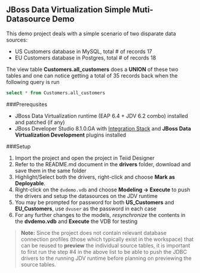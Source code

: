 ## JBoss Data Virtualization Simple Muti-Datasource Demo

This demo project deals with a simple scenario of two disparate data sources:
* US Customers database in MySQL, total \# of records 17 
* EU Customers database in Postgres, total \# of records 18

The view table __Customers.all_customers__ does a __UNION__ of these two tables and one can notice getting a total of 35 records back when the following query is run
```sql
select * from Customers.all_customers
```

###Prerequsites 
* JBoss Data Virtualization runtime (EAP 6.4 + JDV 6.2 combo) installed and patched (if any)
* JBoss Developer Studio 8.1.0.GA with [Integration Stack](http://tools.jboss.org/downloads/devstudio_is/luna/8.0.5.GA.html) and __JBoss Data Virtualization Development__ plugins installed 

###Setup

1. Import the project and open the project in Teiid Designer
2. Refer to the README.md document in the __drivers__ folder, download and save them in the same folder
3. Highlight/Select both the drivers, right-click and choose __Mark as Deployable__.
4. Right-click on the `dvdemo.vdb` and choose __Modeling → Execute__ to push the drivers and setup the datasources on the JDV runtime
5. You may be prompted for password for both __US_Customers__ and __EU_Customers__, use `dvuser` as the password in each case
6. For any further changes to the models, _resynchronize_ the contents in the __dvdemo.vdb__ and __Execute__ the VDB for testing

> __Note:__ Since the project does not contain relevant database connection profiles (those which typically exist in the workspace) that can be reused to **preview** the individual source tables, it is important to first run the step #4 in the above list to be able to push the JDBC drivers to the running JDV runtime before planning on previewing the source tables. 
